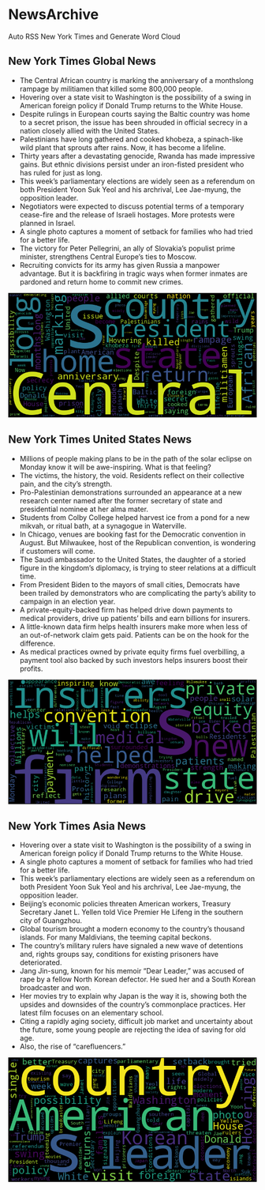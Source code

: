 # NewsArchive
Auto RSS New York Times and Generate Word Cloud

## New York Times Global News
* The Central African country is marking the anniversary of a monthslong rampage by militiamen that killed some 800,000 people.
* Hovering over a state visit to Washington is the possibility of a swing in American foreign policy if Donald Trump returns to the White House.
* Despite rulings in European courts saying the Baltic country was home to a secret prison, the issue has been shrouded in official secrecy in a nation closely allied with the United States.
* Palestinians have long gathered and cooked khobeza, a spinach-like wild plant that sprouts after rains. Now, it has become a lifeline.
* Thirty years after a devastating genocide, Rwanda has made impressive gains. But ethnic divisions persist under an iron-fisted president who has ruled for just as long.
* This week’s parliamentary elections are widely seen as a referendum on both President Yoon Suk Yeol and his archrival, Lee Jae-myung, the opposition leader.
* Negotiators were expected to discuss potential terms of a temporary cease-fire and the release of Israeli hostages. More protests were planned in Israel.
* A single photo captures a moment of setback for families who had tried for a better life.
* The victory for Peter Pellegrini, an ally of Slovakia’s populist prime minister, strengthens Central Europe’s ties to Moscow.
* Recruiting convicts for its army has given Russia a manpower advantage. But it is backfiring in tragic ways when former inmates are pardoned and return home to commit new crimes.

![Global](./global.png)
## New York Times United States News
* Millions of people making plans to be in the path of the solar eclipse on Monday know it will be awe-inspiring. What is that feeling?
* The victims, the history, the void. Residents reflect on their collective pain, and the city’s strength.
* Pro-Palestinian demonstrations surrounded an appearance at a new research center named after the former secretary of state and presidential nominee at her alma mater.
* Students from Colby College helped harvest ice from a pond for a new mikvah, or ritual bath, at a synagogue in Waterville.
* In Chicago, venues are booking fast for the Democratic convention in August. But Milwaukee, host of the Republican convention, is wondering if customers will come.
* The Saudi ambassador to the United States, the daughter of a storied figure in the kingdom’s diplomacy, is trying to steer relations at a difficult time.
* From President Biden to the mayors of small cities, Democrats have been trailed by demonstrators who are complicating the party’s ability to campaign in an election year.
* A private-equity-backed firm has helped drive down payments to medical providers, drive up patients’ bills and earn billions for insurers.
* A little-known data firm helps health insurers make more when less of an out-of-network claim gets paid. Patients can be on the hook for the difference.
* As medical practices owned by private equity firms fuel overbilling, a payment tool also backed by such investors helps insurers boost their profits.

![US](./usnews.png)
## New York Times Asia News
* Hovering over a state visit to Washington is the possibility of a swing in American foreign policy if Donald Trump returns to the White House.
* A single photo captures a moment of setback for families who had tried for a better life.
* This week’s parliamentary elections are widely seen as a referendum on both President Yoon Suk Yeol and his archrival, Lee Jae-myung, the opposition leader.
* Beijing’s economic policies threaten American workers, Treasury Secretary Janet L. Yellen told Vice Premier He Lifeng in the southern city of Guangzhou.
* Global tourism brought a modern economy to the country’s thousand islands. For many Maldivians, the teeming capital beckons.
* The country’s military rulers have signaled a new wave of detentions and, rights groups say, conditions for existing prisoners have deteriorated.
* Jang Jin-sung​, known for his memoir “Dear Leader,” was accused of rape by a fellow North Korean defector. He sued her and a South Korean broadcaster and won.
* Her movies try to explain why Japan is the way it is, showing both the upsides and downsides of the country’s commonplace practices. Her latest film focuses on an elementary school.
* Citing a rapidly aging society, difficult job market and uncertainty about the future, some young people are rejecting the idea of saving for old age.
* Also, the rise of “carefluencers.”

![Asian](./asian.png)
